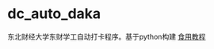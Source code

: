 # dc_auto_daka
东北财经大学东财学工自动打卡程序。基于python构建
[食用教程](https://sqlcow.gitee.io/2023/04/23/%E4%B8%9C%E8%B4%A2%E5%AD%A6%E5%B7%A5%E8%87%AA%E5%8A%A8%E6%89%93%E5%8D%A1%E7%A8%8B%E5%BA%8F%E7%9A%84python%E5%AE%9E%E7%8E%B0)
